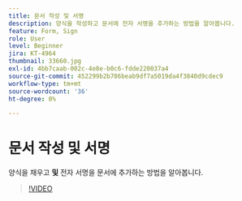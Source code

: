 ```yaml
---
title: 문서 작성 및 서명
description: 양식을 작성하고 문서에 전자 서명을 추가하는 방법을 알아봅니다.
feature: Form, Sign
role: User
level: Beginner
jira: KT-4964
thumbnail: 33660.jpg
exl-id: 4bb7caab-002c-4e8e-b0c6-fdde220037a4
source-git-commit: 452299b2b786beab9df7a5019da4f3840d9cdec9
workflow-type: tm+mt
source-wordcount: '36'
ht-degree: 0%

---
```


# 문서 작성 및 서명

양식을 채우고 **및** 전자 서명을 문서에 추가하는 방법을 알아봅니다.

>[!VIDEO](https://video.tv.adobe.com/v/3410711?quality=12&learn=on&hidetitle=true&captions=kor)
